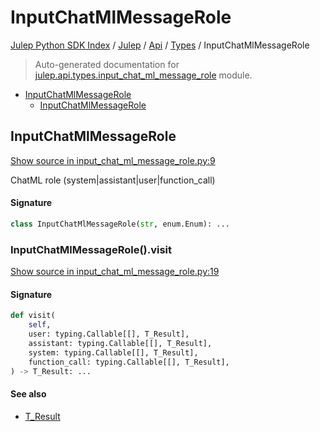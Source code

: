 # InputChatMlMessageRole

[Julep Python SDK Index](../../../README.md#julep-python-sdk-index) / [Julep](../../index.md#julep) / [Api](../index.md#api) / [Types](./index.md#types) / InputChatMlMessageRole

> Auto-generated documentation for [julep.api.types.input_chat_ml_message_role](../../../../../../../julep/api/types/input_chat_ml_message_role.py) module.

- [InputChatMlMessageRole](#inputchatmlmessagerole)
  - [InputChatMlMessageRole](#inputchatmlmessagerole-1)

## InputChatMlMessageRole

[Show source in input_chat_ml_message_role.py:9](../../../../../../../julep/api/types/input_chat_ml_message_role.py#L9)

ChatML role (system|assistant|user|function_call)

#### Signature

```python
class InputChatMlMessageRole(str, enum.Enum): ...
```

### InputChatMlMessageRole().visit

[Show source in input_chat_ml_message_role.py:19](../../../../../../../julep/api/types/input_chat_ml_message_role.py#L19)

#### Signature

```python
def visit(
    self,
    user: typing.Callable[[], T_Result],
    assistant: typing.Callable[[], T_Result],
    system: typing.Callable[[], T_Result],
    function_call: typing.Callable[[], T_Result],
) -> T_Result: ...
```

#### See also

- [T_Result](#t_result)